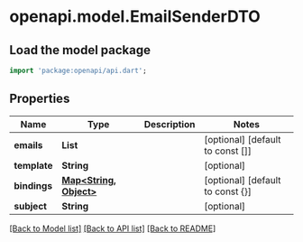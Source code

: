# openapi.model.EmailSenderDTO

## Load the model package
```dart
import 'package:openapi/api.dart';
```

## Properties
Name | Type | Description | Notes
------------ | ------------- | ------------- | -------------
**emails** | **List<String>** |  | [optional] [default to const []]
**template** | **String** |  | [optional] 
**bindings** | [**Map<String, Object>**](Object.md) |  | [optional] [default to const {}]
**subject** | **String** |  | [optional] 

[[Back to Model list]](../README.md#documentation-for-models) [[Back to API list]](../README.md#documentation-for-api-endpoints) [[Back to README]](../README.md)


